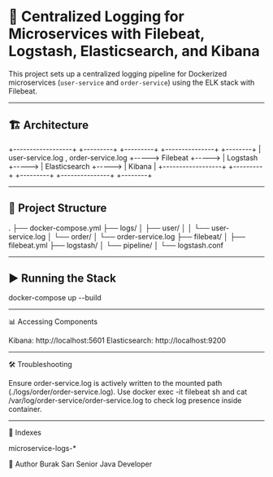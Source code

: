 # 🧾 Centralized Logging for Microservices with Filebeat, Logstash, Elasticsearch, and Kibana

This project sets up a centralized logging pipeline for Dockerized microservices (`user-service` and `order-service`) using the ELK stack with Filebeat.

---

## 🏗️ Architecture

+------------------+ +---------+ +---------+ +---------------+ +--------+
| user-service.log , order-service.log +-----> Filebeat +-----> | Logstash +-----> | Elasticsearch +-----> | Kibana |
+------------------+ +---------+ +---------+ +---------------+ +--------+

---

## 📁 Project Structure
.
├── docker-compose.yml
├── logs/
│ ├── user/
│ │ └── user-service.log
│ └── order/
│ └── order-service.log
├── filebeat/
│ ├── filebeat.yml
├── logstash/
│ └── pipeline/
│ └── logstash.conf


---

## ▶️ Running the Stack

docker-compose up --build

---

📊 Accessing Components

Kibana: http://localhost:5601
Elasticsearch: http://localhost:9200

---

🛠 Troubleshooting

Ensure order-service.log is actively written to the mounted path (./logs/order/order-service.log).
Use docker exec -it filebeat sh and cat /var/log/order-service/order-service.log to check log presence inside container.

---
📌 Indexes

microservice-logs-*


👤 Author
Burak Sarı
Senior Java Developer





